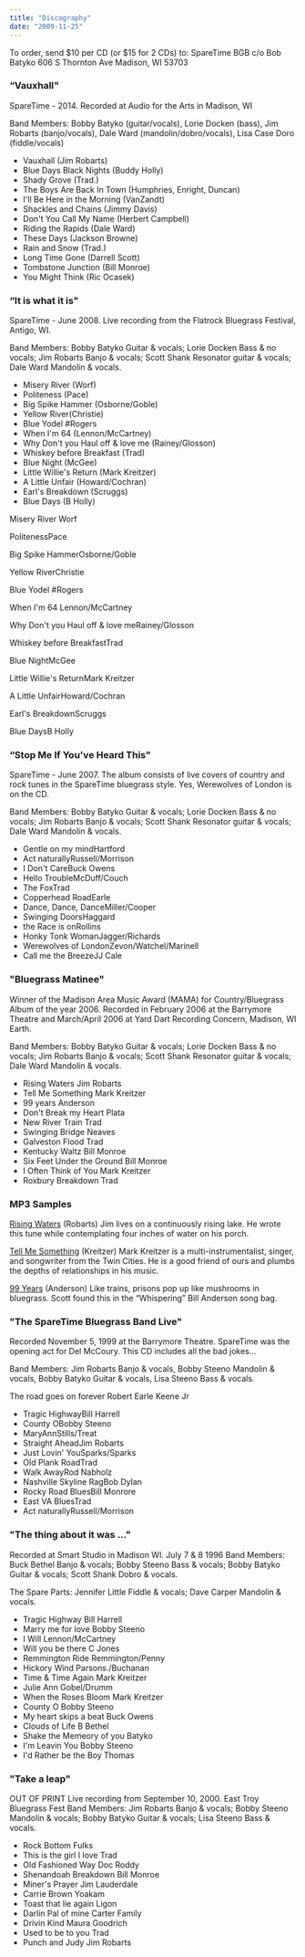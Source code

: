 ```yaml
---
title: "Discography"
date: "2009-11-25"
---
```


To order, send $10 per CD (or $15 for 2 CDs) to: SpareTime BGB c/o Bob Batyko 606 S Thornton Ave Madison, WI 53703

### “Vauxhall"

SpareTime - 2014. Recorded at Audio for the Arts in Madison, WI

Band Members: Bobby Batyko (guitar/vocals), Lorie Docken (bass), Jim Robarts (banjo/vocals), Dale Ward (mandolin/dobro/vocals), Lisa Case Doro (fiddle/vocals)

- Vauxhall (Jim Robarts)
- Blue Days Black Nights (Buddy Holly)
- Shady Grove (Trad.)
- The Boys Are Back In Town (Humphries, Enright, Duncan)
- I'll Be Here in the Morning (VanZandt)
- Shackles and Chains (Jimmy Davis)
- Don't You Call My Name (Herbert Campbell)
- Riding the Rapids (Dale Ward)
- These Days (Jackson Browne)
- Rain and Snow (Trad.)
- Long Time Gone (Darrell Scott)
- Tombstone Junction (Bill Monroe)
- You Might Think (Ric Ocasek)

### “It is what it is"

SpareTime - June 2008. Live recording from the Flatrock Bluegrass Festival, Antigo, WI.

Band Members: Bobby Batyko Guitar & vocals; Lorie Docken Bass & no vocals; Jim Robarts Banjo & vocals; Scott Shank Resonator guitar & vocals; Dale Ward Mandolin & vocals.

- Misery River (Worf)
- Politeness (Pace)
- Big Spike Hammer (Osborne/Goble)
- Yellow River(Christie)
- Blue Yodel #Rogers
- When I'm 64 (Lennon/McCartney)
- Why Don't you Haul off & love me (Rainey/Glosson)
- Whiskey before Breakfast (Trad)
- Blue Night (McGee)
- Little Willie's Return (Mark Kreitzer)
- A Little Unfair (Howard/Cochran)
- Earl's Breakdown (Scruggs)
- Blue Days (B Holly)

Misery River Worf

PolitenessPace

Big Spike HammerOsborne/Goble

Yellow RiverChristie

Blue Yodel #Rogers

When I'm 64 Lennon/McCartney

Why Don't you Haul off & love meRainey/Glosson

Whiskey before BreakfastTrad

Blue NightMcGee

Little Willie's ReturnMark Kreitzer

A Little UnfairHoward/Cochran

Earl's BreakdownScruggs

Blue DaysB Holly

### “Stop Me If You've Heard This"

SpareTime - June 2007. The album consists of live covers of country and rock tunes in the SpareTime bluegrass style. Yes, Werewolves of London is on the CD.

Band Members: Bobby Batyko Guitar & vocals; Lorie Docken Bass & no vocals; Jim Robarts Banjo & vocals; Scott Shank Resonator guitar & vocals; Dale Ward Mandolin & vocals.

- Gentle on my mindHartford
- Act naturallyRussell/Morrison
- I Don't CareBuck Owens
- Hello TroubleMcDuff/Couch
- The FoxTrad
- Copperhead RoadEarle
- Dance, Dance, DanceMiller/Cooper
- Swinging DoorsHaggard
- the Race is onRollins
- Honky Tonk WomanJagger/Richards
- Werewolves of LondonZevon/Watchel/Marinell
- Call me the BreezeJJ Cale

### "Bluegrass Matinee"

Winner of the Madison Area Music Award (MAMA) for Country/Bluegrass Album of the year 2006. Recorded in February 2006 at the Barrymore Theatre and March/April 2006 at Yard Dart Recording Concern, Madison, WI Earth.

Band Members: Bobby Batyko Guitar & vocals; Lorie Docken Bass & no vocals; Jim Robarts Banjo & vocals; Scott Shank Resonator guitar & vocals; Dale Ward Mandolin & vocals.

- Rising Waters Jim Robarts
- Tell Me Something Mark Kreitzer
- 99 years Anderson
- Don't Break my Heart Plata
- New River Train Trad
- Swinging Bridge Neaves
- Galveston Flood Trad
- Kentucky Waltz Bill Monroe
- Six Feet Under the Ground Bill Monroe
- I Often Think of You Mark Kreitzer
- Roxbury Breakdown Trad

### MP3 Samples

[Rising Waters](http://www.sparetimebluegrass.com/documents/Track3.mp3) (Robarts) Jim lives on a continuously rising lake. He wrote this tune while contemplating four inches of water on his porch.

[Tell Me Something](http://www.sparetimebluegrass.com/documents/Track2.mp3) (Kreitzer) Mark Kreitzer is a multi-instrumentalist, singer, and songwriter from the Twin Cities. He is a good friend of ours and plumbs the depths of relationships in his music.

[99 Years](http://www.sparetimebluegrass.com/documents/Track1.mp3) (Anderson) Like trains, prisons pop up like mushrooms in bluegrass. Scott found this in the “Whispering” Bill Anderson song bag.

### "The SpareTime Bluegrass Band Live"

Recorded November 5, 1999 at the Barrymore Theatre. SpareTime was the opening act for Del McCoury. This CD includes all the bad jokes...

Band Members: Jim Robarts Banjo & vocals, Bobby Steeno Mandolin & vocals, Bobby Batyko Guitar & vocals, Lisa Steeno Bass & vocals.

The road goes on forever Robert Earle Keene Jr

- Tragic HighwayBill Harrell
- County OBobby Steeno
- MaryAnnStills/Treat
- Straight AheadJim Robarts
- Just Lovin' YouSparks/Sparks
- Old Plank RoadTrad
- Walk AwayRod Nabholz
- Nashville Skyline RagBob Dylan
- Rocky Road BluesBill Monrore
- East VA BluesTrad
- Act naturallyRussell/Morrison

### "The thing about it was ..."

Recorded at Smart Studio in Madison WI. July 7 & 8 1996 Band Members: Buck Bethel Banjo & vocals; Bobby Steeno Bass & vocals; Bobby Batyko Guitar & vocals; Scott Shank Dobro & vocals.

The Spare Parts: Jennifer Little Fiddle & vocals; Dave Carper Mandolin & vocals.

- Tragic Highway Bill Harrell
- Marry me for love Bobby Steeno
- I Will Lennon/McCartney
- Will you be there C Jones
- Remmington Ride Remmington/Penny
- Hickory Wind Parsons./Buchanan
- Time & Time Again Mark Kreitzer
- Julie Ann Gobel/Drumm
- When the Roses Bloom Mark Kreitzer
- County O Bobby Steeno
- My heart skips a beat Buck Owens
- Clouds of Life B Bethel
- Shake the Memeory of you Batyko
- I'm Leavin You Bobby Steeno
- I'd Rather be the Boy Thomas

### "Take a leap"

OUT OF PRINT Live recording from September 10, 2000. East Troy Bluegrass Fest Band Members: Jim Robarts Banjo & vocals; Bobby Steeno Mandolin & vocals; Bobby Batyko Guitar & vocals; Lisa Steeno Bass & vocals.

- Rock Bottom Fulks
- This is the girl I love Trad
- Old Fashioned Way Doc Roddy
- Shenandoah Breakdown Bill Monroe
- Miner's Prayer Jim Lauderdale
- Carrie Brown Yoakam
- Toast that lie again Ligon
- Darlin Pal of mine Carter Family
- Drivin Kind Maura Goodrich
- Used to be to you Trad
- Punch and Judy Jim Robarts
